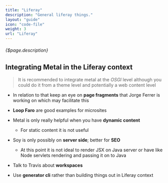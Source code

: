 ```yaml
---
title: "Liferay"
description: "General liferay things."
layout: "guide"
icon: "code-file"
weight: 3
url: "Liferay"
---
```


###### {$page.description}

<article id="1">

## Integrating Metal in the Liferay context

> It is recommended to integrate metal at the *OSGI* level although you could do it from a theme level and potentially a web content level

* In relation to that keep an eye on **page fragments** that Jorge Ferrer is working on which may facilitate this

* **Loop Faro** are good examples for microsites
* Metal is only really helpful when you have **dynamic content**
  * For static content it is not useful

* Soy is only possibly on **server side**; better for **SEO**
  * At this point it is not ideal to render JSX on Java server or have like Node servlets rendering and passing it on to Java

* Talk to Travis about **workspaces**
* Use **generator cli** rather than building things out in Liferay context

</article>
